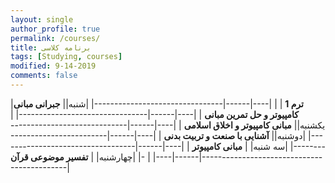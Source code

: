 ```yaml
---
layout: single
author_profile: true
permalink: /courses/
title: برنامه کلاسی
tags: [Studying, courses]
modified: 9-14-2019
comments: false
---
```


|**ترم 1**          |                        |
|----|------|--------------------------------|
|شنبه|| **جبرانی مبانی کامپیوتر و حل تمرین مبانی**        |
|----|------|--------------------------------|
|یکشنبه|| **مبانی کامپیوتر و اخلاق اسلامی** |
|----|------|--------------------------------|
|دوشنبه|| **آشنایی با صنعت و تربیت بدنی** |
|----|------|--------------------------------|
|سه شنبه|  | **مبانی کامپیوتر**            |
|----|------|--------------------------------|
|چهارشنبه|  | **تفسیر موضوعی قرآن** |
|----|------|--------------------------------------------|
